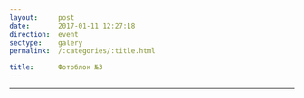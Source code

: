 ```yaml
---
layout:     post
date:       2017-01-11 12:27:18
direction:  event
sectype:    galery
permalink:  /:categories/:title.html

title:      Фотоблок №3
---
```


<section class="event_galery">                       
    <div id="fotoblock-3" class="owl-carousel owl-theme same_galery">
        <a data-toggle="modal" href="#responsive" class="item"><div class="img_inline" style="background-image: url(../images/event/3_1.jpg)"></div></a>
        <a data-toggle="modal" href="#responsive" class="item"><div class="img_inline" style="background-image: url(../images/event/3_2.jpg)"></div></a>
        <a data-toggle="modal" href="#responsive" class="item"><div class="img_inline" style="background-image: url(../images/event/3_3.jpg)"></div></a>
        <a data-toggle="modal" href="#responsive" class="item"><div class="img_inline" style="background-image: url(../images/event/3_4.jpg)"></div></a>
        <a data-toggle="modal" href="#responsive" class="item"><div class="img_inline" style="background-image: url(../images/event/3_5.jpg)"></div></a>
        <a data-toggle="modal" href="#responsive" class="item"><div class="img_inline" style="background-image: url(../images/event/3_6.jpg)"></div></a>
    </div>
    <div class="container">
        <hr class="style-event">
    </div>
</section>
